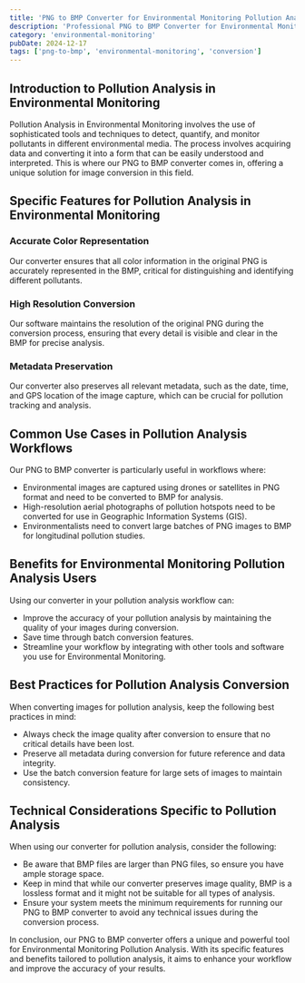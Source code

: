```yaml
---
title: 'PNG to BMP Converter for Environmental Monitoring Pollution Analysis'
description: 'Professional PNG to BMP Converter for Environmental Monitoring Pollution Analysis. Optimized for Environmental Monitoring pollution analysis workflows.'
category: 'environmental-monitoring'
pubDate: 2024-12-17
tags: ['png-to-bmp', 'environmental-monitoring', 'conversion']
---
```


## Introduction to Pollution Analysis in Environmental Monitoring

Pollution Analysis in Environmental Monitoring involves the use of sophisticated tools and techniques to detect, quantify, and monitor pollutants in different environmental media. The process involves acquiring data and converting it into a form that can be easily understood and interpreted. This is where our PNG to BMP converter comes in, offering a unique solution for image conversion in this field. 

## Specific Features for Pollution Analysis in Environmental Monitoring

### Accurate Color Representation
Our converter ensures that all color information in the original PNG is accurately represented in the BMP, critical for distinguishing and identifying different pollutants. 

### High Resolution Conversion
Our software maintains the resolution of the original PNG during the conversion process, ensuring that every detail is visible and clear in the BMP for precise analysis.

### Metadata Preservation
Our converter also preserves all relevant metadata, such as the date, time, and GPS location of the image capture, which can be crucial for pollution tracking and analysis.

## Common Use Cases in Pollution Analysis Workflows

Our PNG to BMP converter is particularly useful in workflows where:

- Environmental images are captured using drones or satellites in PNG format and need to be converted to BMP for analysis.
- High-resolution aerial photographs of pollution hotspots need to be converted for use in Geographic Information Systems (GIS).
- Environmentalists need to convert large batches of PNG images to BMP for longitudinal pollution studies.

## Benefits for Environmental Monitoring Pollution Analysis Users

Using our converter in your pollution analysis workflow can:

- Improve the accuracy of your pollution analysis by maintaining the quality of your images during conversion.
- Save time through batch conversion features.
- Streamline your workflow by integrating with other tools and software you use for Environmental Monitoring.

## Best Practices for Pollution Analysis Conversion

When converting images for pollution analysis, keep the following best practices in mind:

- Always check the image quality after conversion to ensure that no critical details have been lost.
- Preserve all metadata during conversion for future reference and data integrity.
- Use the batch conversion feature for large sets of images to maintain consistency.

## Technical Considerations Specific to Pollution Analysis

When using our converter for pollution analysis, consider the following:

- Be aware that BMP files are larger than PNG files, so ensure you have ample storage space.
- Keep in mind that while our converter preserves image quality, BMP is a lossless format and it might not be suitable for all types of analysis.
- Ensure your system meets the minimum requirements for running our PNG to BMP converter to avoid any technical issues during the conversion process.  

In conclusion, our PNG to BMP converter offers a unique and powerful tool for Environmental Monitoring Pollution Analysis. With its specific features and benefits tailored to pollution analysis, it aims to enhance your workflow and improve the accuracy of your results.